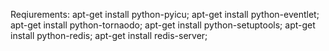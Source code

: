 Reqiurements:
    apt-get install python-pyicu;
    apt-get install python-eventlet;
    apt-get install python-tornaodo;
    apt-get install python-setuptools;
    apt-get install python-redis;
    apt-get install redis-server;